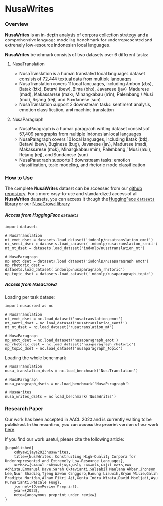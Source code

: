 # NusaWrites

### Overview
**NusaWrites** is an in-depth analysis of corpora collection strategy and a comprehensive language modeling benchmark for underrepresented and extremely low-resource Indonesian local languages.

**NusaWrites** benchmark consists of two datasets over 6 different tasks: 
1. NusaTranslation 
	- NusaTranslation is a human translated local languages dataset consists of 72,444 textual data from multiple languages
	- NusaTranslation covers 11 local languages, including Ambon (abs), Batak (btk), Betawi (bew), Bima (bhp), Javanese (jav), Madurese (mad), Makassarese (mak), Minangkabau (min), Palembang / Musi (mui), Rejang (rej), and Sundanese (sun)
	- NusaTranslation support 3 downstream tasks: sentiment analysis, emotion classification, and machine translation
	
2. NusaParagraph
	- NusaParagraph is a human paragraph writing dataset consists of 57,409 paragraphs from multiple Indonesian local languages
	- NusaParagraph covers 10 local languages, including Batak (btk), Betawi (bew), Buginese (bug), Javanese (jav), Madurese (mad), Makassarese (mak), Minangkabau (min), Palembang / Musi (mui), Rejang (rej), and Sundanese (sun)
	- NusaParagraph supports 3 downstream tasks: emotion classification, topic modeling, and rhetoric mode classification

### How to Use

The complete **NusaWrites** dataset can be accessed from our [github repository](https://github.com/IndoNLP/nusa-writes). 
For a more easy-to-use and standardized access of all **NusaWrites** datasets, you can access it though the [HuggingFace `datasets` library]() or our [NusaCrowd library]()

##### Access from HuggingFace `datasets`
```
import datasets

# NusaTranslation
nt_emot_dset = datasets.load_dataset('indonlp/nusatranslation_emot')
nt_senti_dset = datasets.load_dataset('indonlp/nusatranslation_senti')
nt_mt_dset = datasets.load_dataset('indonlp/nusatranslation_mt')

# NusaParagraph
np_emot_dset = datasets.load_dataset('indonlp/nusaparagraph_emot')
np_rhetoric_dset = datasets.load_dataset('indonlp/nusaparagraph_rhetoric')
np_topic_dset = datasets.load_dataset('indonlp/nusaparagraph_topic')
```

##### Access from NusaCrowd

Loading per task dataset
```
import nusacrowd as nc

# NusaTranslation
nt_emot_dset = nc.load_dataset('nusatranslation_emot')
nt_senti_dset = nc.load_dataset('nusatranslation_senti')
nt_mt_dset = nc.load_dataset('nusatranslation_mt')

# NusaParagraph
np_emot_dset = nc.load_dataset('nusaparagraph_emot')
np_rhetoric_dset = nc.load_dataset('nusaparagraph_rhetoric')
np_topic_dset = nc.load_dataset('nusaparagraph_topic')
```

Loading the whole benchmark
```
# NusaTranslation
nusa_translation_dsets = nc.load_benchmark('NusaTranslation')

# NusaParagraph
nusa_paragraph_dsets = nc.load_benchmark('NusaParagraph')

# NusaWrites
nusa_writes_dsets = nc.load_benchmark('NusaWrites')
```

### Research Paper
Our work has been accepted in AACL 2023 and is currently waiting to be published. In the meantime, you can access the preprint version of our work [here](https://openreview.net/forum?id=gftlYED4KRp). 

If you find our work useful, please cite the following article:
```
@unpublished{              
	cahyawijaya2023nusawrites,              
	title={NusaWrites: Constructing High-Quality Corpora for Underrepresented and Extremely Low-Resource Languages},              
	author={Samuel Cahyawijaya,Holy Lovenia,Fajri Koto,Dea Adhista,Emmanuel Dave,Sarah Oktavianti,Salsabil Maulana Akbar,Jhonson Lee,Nuur Shadieq,Tjeng Wawan Cenggoro,Hanung Linuwih,Bryan Wilie,Galih Pradipta Muridan,Alham Fikri Aji,Genta Indra Winata,David Moeljadi,Ayu Purwarianti,Pascale Fung},              
	journal={OpenReview Preprint},              
	year={2023},              
	note={anonymous preprint under review}          
}
```
